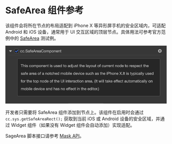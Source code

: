 # SafeArea 组件参考

该组件会将所在节点的布局适配到 iPhone X 等异形屏手机的安全区域内，可适配 Android 和 iOS 设备，通常用于 UI 交互区域的顶层节点。具体用法可参考官方范例中的 [SafeArea](https://github.com/cocos-creator/test-cases-3d/tree/master/assets/cases/ui/20.safe-area) 测试例。

![Renderings](./safearea/renderings.png)

开发者只需要将 SafeArea 组件添加到节点上。该组件在启用时会通过 `cc.sys.getSafeAreaRect();` 获取到当前 iOS 或 Android 设备的安全区域，并通过 Widget 组件（如果没有 Widget 组件会自动添加）实现适配。

SageArea 脚本接口请参考 [Mask API](https://docs.cocos.com/creator3d/api/zh/classes/ui.safearea.html)。
